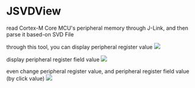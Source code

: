 # JSVDView
read Cortex-M Core MCU's peripheral memory through J-Link, and then parse it based-on SVD File

through this tool, you can display peripheral register value
![](https://github.com/XIVN1987/JSVDView/blob/master/screenshot_register.png)

display peripheral register field value
![](https://github.com/XIVN1987/JSVDView/blob/master/screenshot_field.png)

even change peripheral register value, and peripheral register field value (by click value)
![](https://github.com/XIVN1987/JSVDView/blob/master/screenshot_change.png)

